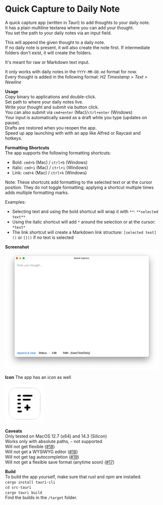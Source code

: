 # Quick Capture to Daily Note

A quick capture app (written in Tauri) to add thoughts to your daily note.  
It has a plain multiline textarea where you can add your thought.  
You set the path to your daily notes via an input field.

This will append the given thought to a daily note.  
If no daily note is present, it will also create the note first.
If intermediate folders don't exist, it will create the folders.

It's meant for raw or Markdown text input.

It only works with daily notes in the `YYYY-MM-DD.md` format for now.  
Every thought is added in the following format: _H2 Timestamp > Text > Newline_

**Usage**  
Copy binary to applications and double-click.  
Set path to where your daily notes live.  
Write your thought and submit via button click.  
You can also submit via `cmd+enter` (Mac)/`ctrl+enter` (Windows)  
Your input is automatically saved as a draft while you type (updates on pause).  
Drafts are restored when you reopen the app.  
Speed up app launching with with an app like Alfred or Raycast and hotkeys.

**Formatting Shortcuts**  
The app supports the following formatting shortcuts:
- Bold: `cmd+b` (Mac) / `ctrl+b` (Windows)
- Italic: `cmd+i` (Mac) / `ctrl+i` (Windows)
- Link: `cmd+k` (Mac) / `ctrl+k` (Windows)

Note: These shortcuts add formatting to the selected text or at the cursor position.
They do not toggle formatting; applying a shortcut multiple times adds multiple formatting marks.

Examples:
- Selecting text and using the bold shortcut will wrap it with `**`: `**selected text**`
- Using the italic shortcut will add `*` around the selection or at the cursor: `*text*`
- The link shortcut will create a Markdown link structure: `[selected text]()` or `[]()` if no text is selected

**Screenshot**  
![Quick capture to daily note](screenshot.png)

**Icon**
The app has an icon as well

![App icon quick capture](src-tauri/icons/128x128.png)

**Caveats**  
Only tested on MacOS 12.7 (x64) and 14.3 (Silicon)  
Works only with absolute paths, `~` not supported  
Will not get flexible ([#18](https://github.com/minthemiddle/Quick-Capture/issues/18))  
Will not get a WYSIWYG editor ([#18](https://github.com/minthemiddle/Quick-Capture/issues/18))  
Will not get tag autocompletion ([#19](https://github.com/minthemiddle/Quick-Capture/issues/19))  
Will not get a flexible save format (anytime soon) ([#17](https://github.com/minthemiddle/Quick-Capture/issues/17))

**Build**  
To build the app yourself, make sure that _rust_ and _npm_ are installed.  
`cargo install tauri-cli`  
`cd src-tauri`  
`cargo tauri build`  
Find the builds in the `/target` folder.

